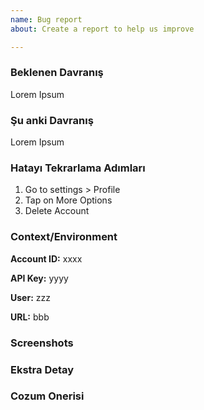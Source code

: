 ```yaml
---
name: Bug report
about: Create a report to help us improve

---
```


### Beklenen Davranış

Lorem Ipsum

### Şu anki Davranış

Lorem Ipsum

### Hatayı Tekrarlama Adımları

1.  Go to settings > Profile
2.  Tap on More Options
3.  Delete Account

### Context/Environment

**Account ID:** xxxx

**API Key:** yyyy

**User:** zzz

**URL:** bbb

### Screenshots

### Ekstra Detay

### Cozum Onerisi
